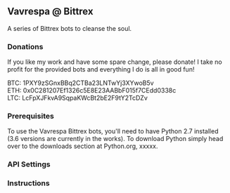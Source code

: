 ## Vavrespa @ Bittrex
A series of Bittrex bots to cleanse the soul.

### Donations

If you like my work and have some spare change, please donate! I take no profit for the provided bots and everything I do is all in good fun!

BTC: 1PXY9zSGnxBBq2CTBa23LNTwYj3XYwoB5v <br />
ETH: 0x0C281207Ef1326c5E8E23AABbF015f7CEdd0338c <br />
LTC: LcFpXJFkvA9SqpaKWcBt2bE2F9tY2TcDZv


### Prerequisites

To use the Vavrespa Bittrex bots, you'll need to have Python 2.7 installed (3.6 versions are currently in the works). To download Python simply head over to the downloads section at Python.org, xxxxx.

### API Settings

### Instructions
